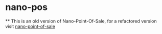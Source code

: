# nano-pos

** This is an old version of Nano-Point-Of-Sale, for a refactored version visit [nano-point-of-sale](https://github.com/mateusap1/nano-point-of-sale)
